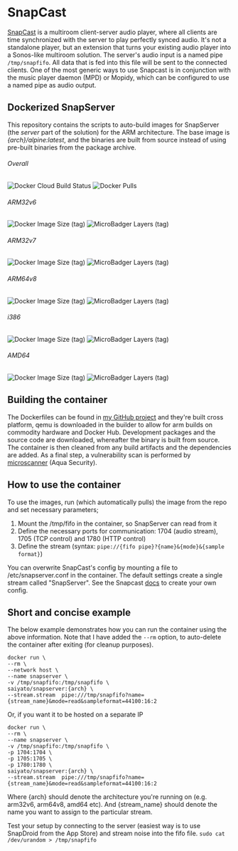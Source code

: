 # SnapCast
[SnapCast](https://github.com/badaix/snapcast) is a multiroom client-server audio player, where all clients are time synchronized with the server to play perfectly synced audio. It's not a standalone player, but an extension that turns your existing audio player into a Sonos-like multiroom solution. The server's audio input is a named pipe `/tmp/snapfifo`. All data that is fed into this file will be sent to the connected clients. One of the most generic ways to use Snapcast is in conjunction with the music player daemon (MPD) or Mopidy, which can be configured to use a named pipe as audio output.

## Dockerized SnapServer
This repository contains the scripts to auto-build images for SnapServer (the *server* part of the solution) for the ARM architecture. The base image is *{arch}/alpine:latest*, and the binaries are built from source instead of using pre-built binaries from the package archive.

###### Overall
<img alt="Docker Cloud Build Status" src="https://img.shields.io/docker/cloud/build/saiyato/snapserver?style=flat-square">  <img alt="Docker Pulls" src="https://img.shields.io/docker/pulls/saiyato/snapserver?style=flat-square">
###### ARM32v6
<img alt="Docker Image Size (tag)" src="https://img.shields.io/docker/image-size/saiyato/snapserver/arm32v6?style=flat-square">  <img alt="MicroBadger Layers (tag)" src="https://img.shields.io/microbadger/layers/saiyato/snapserver/arm32v6?style=flat-square">
###### ARM32v7
<img alt="Docker Image Size (tag)" src="https://img.shields.io/docker/image-size/saiyato/snapserver/arm32v7?style=flat-square">  <img alt="MicroBadger Layers (tag)" src="https://img.shields.io/microbadger/layers/saiyato/snapserver/arm32v7?style=flat-square">
###### ARM64v8
<img alt="Docker Image Size (tag)" src="https://img.shields.io/docker/image-size/saiyato/snapserver/arm64v8?style=flat-square">  <img alt="MicroBadger Layers (tag)" src="https://img.shields.io/microbadger/layers/saiyato/snapserver/arm64v8?style=flat-square">

###### i386
<img alt="Docker Image Size (tag)" src="https://img.shields.io/docker/image-size/saiyato/snapserver/i386?style=flat-square">  <img alt="MicroBadger Layers (tag)" src="https://img.shields.io/microbadger/layers/saiyato/snapserver/i386?style=flat-square">
###### AMD64
<img alt="Docker Image Size (tag)" src="https://img.shields.io/docker/image-size/saiyato/snapserver/amd64?style=flat-square">  <img alt="MicroBadger Layers (tag)" src="https://img.shields.io/microbadger/layers/saiyato/snapserver/amd64?style=flat-square">

## Building the container
The Dockerfiles can be found in [my GitHub project](https://github.com/Saiyato/snapserver_docker) and they're built cross platform, qemu is downloaded in the builder to allow for arm builds on commodity hardware and Docker Hub. Development packages and the source code are downloaded, whereafter the binary is built from source. The container is then cleaned from any build artifacts and the dependencies are added. As a final step, a vulnerability scan is performed by [microscanner](https://github.com/aquasecurity/microscanner) (Aqua Security).

## How to use the container
To use the images, run (which automatically pulls) the image from the repo and set necessary parameters;
1. Mount the /tmp/fifo in the container, so SnapServer can read from it
2. Define the necessary ports for communication: 1704 (audio stream), 1705 (TCP control) and 1780 (HTTP control)
3. Define the stream (syntax: `pipe://{fifo pipe}?{name}&{mode}&{sample format}`)

You can overwrite SnapCast's config by mounting a file to /etc/snapserver.conf in the container. The default settings create a single stream called "SnapServer". See the Snapcast [docs](https://github.com/badaix/snapcast#configuration) to create your own config.

## Short and concise example
The below example demonstrates how you can run the container using the above information. Note that I have added the `--rm` option, to auto-delete the container after exiting (for cleanup purposes).

```
docker run \
--rm \
--network host \
--name snapserver \
-v /tmp/snapfifo:/tmp/snapfifo \
saiyato/snapserver:{arch} \
--stream.stream  pipe:///tmp/snapfifo?name={stream_name}&mode=read&sampleformat=44100:16:2
```
Or, if you want it to be hosted on a separate IP
```
docker run \
--rm \
--name snapserver \
-v /tmp/snapfifo:/tmp/snapfifo \
-p 1704:1704 \
-p 1705:1705 \
-p 1780:1780 \
saiyato/snapserver:{arch} \
--stream.stream  pipe:///tmp/snapfifo?name={stream_name}&mode=read&sampleformat=44100:16:2
```
Where {arch} should denote the architecture you're running on (e.g. arm32v6, arm64v8, amd64 etc). And {stream_name} should denote the name you want to assign to the particular stream.

Test your setup by connecting to the server (easiest way is to use SnapDroid from the App Store) and stream noise into the fifo file.
`sudo cat /dev/urandom > /tmp/snapfifo`
